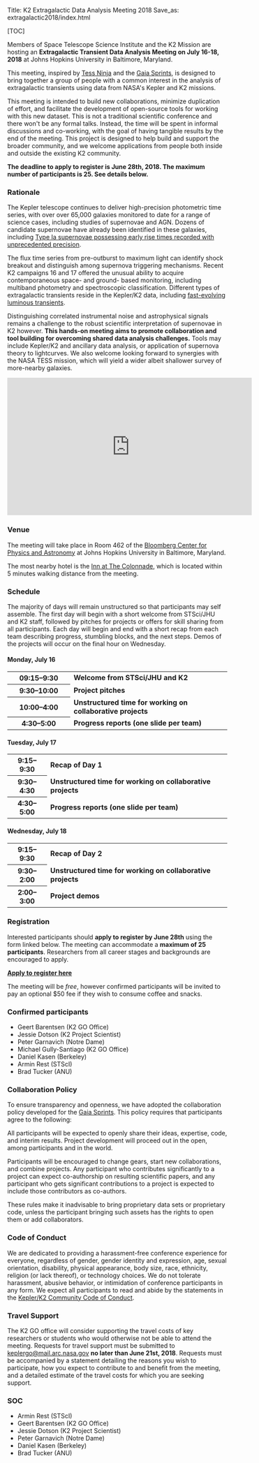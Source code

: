 Title: K2 Extragalactic Data Analysis Meeting 2018
Save_as: extragalactic2018/index.html

[TOC]

Members of Space Telescope Science Institute and the K2 Mission
are hosting an <b>Extragalactic Transient Data Analysis Meeting
on July 16-18, 2018</b> at Johns Hopkins University in Baltimore, Maryland.

This meeting, inspired by [Tess Ninja](http://tess.ninja) and the [Gaia Sprints](http://gaia.lol), is designed to bring together a group of people with a common interest in the analysis of extragalactic transients using data from NASA's Kepler and K2 missions.

This meeting is intended to build new collaborations, minimize duplication of effort, and facilitate the development of open-source tools for working with this new dataset.
This is not a traditional scientific conference and there won't be any formal talks.
Instead, the time will be spent in informal discussions and co-working, with the goal of having tangible results by the end of the meeting.
This project is designed to help build and support the broader community, and we welcome applications from people both inside and outside the existing K2 community.

**The deadline to apply to register is June 28th, 2018.
The maximum number of participants is 25. See details below.**

### Rationale

The Kepler telescope continues to deliver high-precision photometric time series, with over over 65,000 galaxies monitored to date for a range of science cases,
including studies of supernovae and AGN.
Dozens of candidate supernovae have already been identified in these galaxies,
including [Type Ia supernovae possessing early rise times recorded with unprecedented precision](https://keplerscience.arc.nasa.gov/bright-supernova-discovered-in-k2s-ongoing-campaign-16.html).

The flux time series from pre-outburst to maximum light can identify shock breakout and distinguish among supernova triggering mechanisms.
Recent K2 campaigns 16 and 17 offered the unusual ability to acquire contemporaneous space- and ground- based monitoring, including multiband photometry and spectroscopic classification.
Different types of extragalactic transients reside in the Kepler/K2 data, including [fast-evolving luminous transients](http://adsabs.harvard.edu/abs/2018NatAs...2..307R).

Distinguishing correlated instrumental noise and astrophysical signals
remains a challenge to the robust scientific interpretation of supernovae in K2 however.
**This hands-on meeting aims to promote collaboration and tool building for overcoming shared data analysis challenges.**
Tools may include Kepler/K2 and ancillary data analysis, or application of supernova theory to lightcurves.
We also welcome looking forward to synergies with the NASA TESS mission,
which will yield a wider albeit shallower survey of more-nearby galaxies.  

<iframe width="560" height="315" src="https://www.youtube.com/embed/B94yHU-e5_c" frameborder="0" allow="autoplay; encrypted-media" allowfullscreen></iframe>

### Venue

The meeting will take place in Room 462 of the [Bloomberg Center for Physics and Astronomy](https://goo.gl/maps/fSs7jGmJB4k) at Johns Hopkins University in Baltimore, Maryland.

The most nearby hotel is the [Inn at The Colonnade](http://www.colonnadebaltimore.com), which is located within 5 minutes walking distance from the meeting.


### Schedule

The majority of days will remain unstructured so that participants may self assemble.
The first day will begin with a short welcome from STSci/JHU and K2 staff,
followed by pitches for projects or offers for skill sharing from all participants.
Each day will begin and end with a short recap from each team describing progress, stumbling blocks, and the next steps.
Demos of the projects will occur on the final hour on Wednesday.

<h4 style="font-weight: bold;">Monday, July 16</h4>

<div class="row">
<div class="col-sm-12 col-md-10">
<table class="table table-striped table-hover">
  <tr>
    <th style="min-width:8em;"><b>09:15–9:30</b></th>
    <td>
        <b>Welcome from STSci/JHU and K2</b>
    </td>
  </tr>
  <tr>
    <th><b>9:30–10:00</b></th>
    <td>
        <b>Project pitches</b><br/>
    </td>
  </tr>
  <tr>
    <th><b>10:00–4:00</b></th>
    <td>
        <b>Unstructured time for working on collaborative projects</b><br/>
    </td>
  </tr>
  <tr>
    <th><b>4:30–5:00</b></th>
    <td>
        <b>Progress reports (one slide per team)</b><br/>
    </td>
  </tr>
</table>
</div>
</div>


<h4 style="font-weight: bold;">Tuesday, July 17</h4>

<div class="row">
<div class="col-sm-12 col-md-10">
<table class="table table-striped table-hover">
  <tr>
    <th><b>9:15–9:30</b></th>
    <td>
        <b>Recap of Day 1</b><br/>
    </td>
  </tr>
  <tr>
    <th><b>9:30–4:30</b></th>
    <td>
        <b>Unstructured time for working on collaborative projects</b><br/>
    </td>
  </tr>
  <tr>
    <th><b>4:30–5:00</b></th>
    <td>
        <b>Progress reports (one slide per team)</b><br/>
    </td>
  </tr>
</table>
</div>
</div>


<h4 style="font-weight: bold;">Wednesday, July 18</h4>

<div class="row">
<div class="col-sm-12 col-md-10">
<table class="table table-striped table-hover">
  <tr>
    <th><b>9:15–9:30</b></th>
    <td>
        <b>Recap of Day 2</b><br/>
    </td>
  </tr>
  <tr>
    <th><b>9:30–2:00</b></th>
    <td>
        <b>Unstructured time for working on collaborative projects</b><br/>
    </td>
  </tr>
  <tr>
    <th><b>2:00–3:00</b></th>
    <td>
        <b>Project demos</b><br/>
    </td>
  </tr>
</table>
</div>
</div>


### Registration

Interested participants should **apply to register by June 28th** using the form linked below.
The meeting can accommodate a **maximum of 25 participants**.
Researchers from all career stages and backgrounds are encouraged to apply.

[**Apply to register here**](https://goo.gl/forms/g7ZfeercJm7OnYfI3)

The meeting will be *free*, however confirmed participants will be invited to pay an optional $50 fee if they wish to consume coffee and snacks.

### Confirmed participants

- Geert Barentsen (K2 GO Office)
- Jessie Dotson (K2 Project Scientist)
- Peter Garnavich (Notre Dame)
- Michael Gully-Santiago (K2 GO Office)
- Daniel Kasen (Berkeley)
- Armin Rest (STScI)
- Brad Tucker (ANU)

### Collaboration Policy

To ensure transparency and openness, we have adopted the collaboration policy developed for the [Gaia Sprints](http://gaia.lol).
This policy requires that participants agree to the following:

All participants will be expected to openly share their ideas, expertise, code,
and interim results.
Project development will proceed out in the open, among participants and in the world.

Participants will be encouraged to change gears, start new collaborations,
and combine projects.
Any participant who contributes significantly to a project can expect co-authorship on resulting scientific papers, and any participant who gets significant contributions to a project is expected to include those contributors as co-authors.

These rules make it inadvisable to bring proprietary data sets or proprietary code,
unless the participant bringing such assets has the rights to open them or add collaborators.

### Code of Conduct

We are dedicated to providing a harassment-free conference experience for everyone, regardless of gender, gender identity and expression, age, sexual orientation, disability, physical appearance, body size, race, ethnicity, religion (or lack thereof), or technology choices. We do not tolerate harassment, abusive behavior, or intimidation of conference participants in any form.
We expect all participants to read and abide by the statements in the [Kepler/K2 Community Code of Conduct](/code.html).

### Travel Support

The K2 GO office will consider supporting the travel costs of key researchers or students who would otherwise not be able to attend the meeting.
Requests for travel support must be submitted to [keplergo@mail.arc.nasa.gov](mailto:keplergo@arc.nasa.gov) **no later than June 21st, 2018**.
Requests must be accompanied by a statement detailing the reasons you wish to participate, how you expect to contribute to and benefit from the meeting, and a detailed estimate of the travel costs for which you are seeking support.

### SOC

- Armin Rest (STScI)
- Geert Barentsen (K2 GO Office)
- Jessie Dotson (K2 Project Scientist)
- Peter Garnavich (Notre Dame)
- Daniel Kasen (Berkeley)
- Brad Tucker (ANU)
